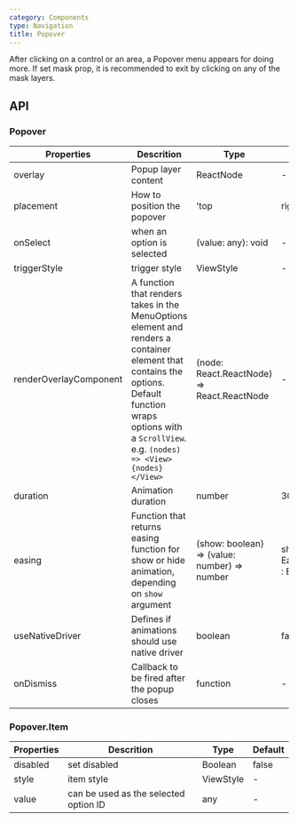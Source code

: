 ```yaml
---
category: Components
type: Navigation
title: Popover
---
```


After clicking on a control or an area, a Popover menu appears for doing more.
If set mask prop, it is recommended to exit by clicking on any of the mask layers.

## API

### Popover

Properties | Descrition | Type | Default
-----------|------------|------|--------
| overlay   | Popup layer content  | ReactNode |  -   |
| placement   |   How to position the popover  | 'top | right | bottom | left | auto' |  auto   |
| onSelect   | when an option is selected    | (value: any): void |  -   |
| triggerStyle  | trigger style  | ViewStyle |  -   |
| renderOverlayComponent  | A function that renders takes in the MenuOptions element and renders a container element that contains the options. Default function wraps options with a `ScrollView`. e.g. `(nodes) => <View>{nodes}</View>`  | (node: React.ReactNode) => React.ReactNode |  -   |
| duration | Animation duration | number | 300 |
| easing | Function that returns easing function for show or hide animation, depending on `show` argument | (show: boolean) => (value: number) => number | show => show ? Easing.out(Easing.back(1.70158)) : Easing.inOut(Easing.quad) |
| useNativeDriver | Defines if animations should use native driver | boolean | false |
| onDismiss | Callback to be fired after the popup closes | function | - |

### Popover.Item

Properties | Descrition | Type | Default
-----------|------------|------|--------
| disabled   | set disabled    | Boolean |  false   |
| style  | item style   | ViewStyle |  -   |
| value | can be used as the selected option ID  | any |  -   |
